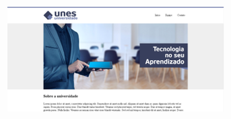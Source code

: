 ![Imagem de demonstração da plataforma UNES desenvolvida durante o curso Desenvolvimento Web Completo - 20 cursos + 20 projetos](imgs/demo.png)